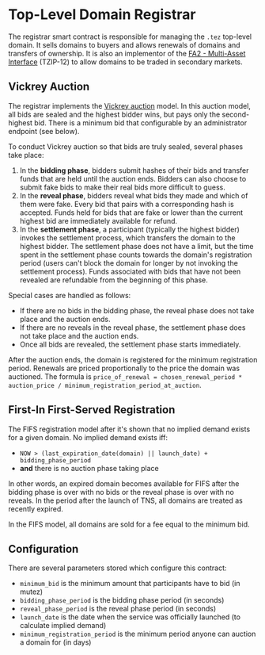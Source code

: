 # Top-Level Domain Registrar

The registrar smart contract is responsible for managing the `.tez` top-level domain. It sells domains to buyers and allows renewals of domains and transfers of ownership. It is also an implementor of the [FA2 - Multi-Asset Interface](https://gitlab.com/tzip/tzip/-/blob/master/proposals/tzip-12/tzip-12.md) \(TZIP-12\) to allow domains to be traded in secondary markets.

## Vickrey Auction

The registrar implements the [Vickrey auction](https://en.wikipedia.org/wiki/Vickrey_auction) model. In this auction model, all bids are sealed and the highest bidder wins, but pays only the second-highest bid. There is a minimum bid that configurable by an administrator endpoint \(see below\).

To conduct Vickrey auction so that bids are truly sealed, several phases take place:

1. In the **bidding phase**, bidders submit hashes of their bids and transfer funds that are held until the auction ends. Bidders can also choose to submit fake bids to make their real bids more difficult to guess.
2. In the **reveal phase**, bidders reveal what bids they made and which of them were fake. Every bid that pairs with a corresponding hash is accepted. Funds held for bids that are fake or lower than the current highest bid are immediately available for refund.
3. In the **settlement phase**, a participant \(typically the highest bidder\) invokes the settlement process, which transfers the domain to the highest bidder. The settlement phase does not have a limit, but the time spent in the settlement phase counts towards the domain's registration period \(users can't block the domain for longer by not invoking the settlement process\). Funds associated with bids that have not been revealed are refundable from the beginning of this phase.

Special cases are handled as follows:

* If there are no bids in the bidding phase, the reveal phase does not take place and the auction ends.
* If there are no reveals in the reveal phase, the settlement phase does not take place and the auction ends.
* Once all bids are revealed, the settlement phase starts immediately.

After the auction ends, the domain is registered for the minimum registration period. Renewals are priced proportionally to the price the domain was auctioned. The formula is `price_of_renewal = chosen_renewal_period * auction_price / minimum_registration_period_at_auction`.

## First-In First-Served Registration

The FIFS registration model after it's shown that no implied demand exists for a given domain. No implied demand exists iff:

* `NOW > (last_expiration_date(domain) || launch_date) + bidding_phase_period`
* **and** there is no auction phase taking place

In other words, an expired domain becomes available for FIFS after the bidding phase is over with no bids or the reveal phase is over with no reveals. In the period after the launch of TNS, all domains are treated as recently expired.

In the FIFS model, all domains are sold for a fee equal to the minimum bid.

## Configuration

There are several parameters stored which configure this contract:

* `minimum_bid` is the minimum amount that participants have to bid \(in mutez\)
* `bidding_phase_period` is the bidding phase period \(in seconds\)
* `reveal_phase_period` is the reveal phase period \(in seconds\)
* `launch_date` is the date when the service was officially launched \(to calculate implied demand\)
* `minimum_registration_period` is the minimum period anyone can auction a domain for \(in days\)

